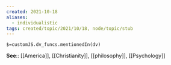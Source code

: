 ```yaml
---
created: 2021-10-18
aliases:
  - individualistic
tags: created/topic/2021/10/18, node/topic/stub
---
```

`$=customJS.dv_funcs.mentionedIn(dv)`

**See**:: [[America]], [[Christianity]], [[philosophy]], [[Psychology]]